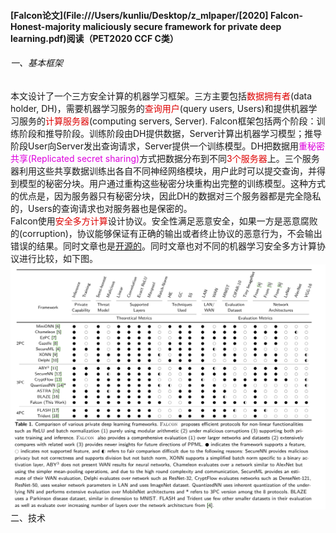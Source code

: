 #### [Falcon论文](File:///Users/kunliu/Desktop/z_mlpaper/[2020] Falcon- Honest-majority maliciously secure framework for private deep learning.pdf)阅读（PET2020 CCF C类）
###### 一、基本框架
​        本文设计了一个三方安全计算的机器学习框架。三方主要包括<font color="dd0000">数据拥有者</font>(data holder, DH)，需要机器学习服务的<font color="dd0000">查询用户</font>(query users, Users)和提供机器学习服务的<font color="dd0000">计算服务器</font>(computing servers, Server). Falcon框架包括两个阶段：训练阶段和推导阶段。训练阶段由DH提供数据，Server计算出机器学习模型；推导阶段User向Server发出查询请求，Server提供一个训练模型。DH把数据用<font color="dd00dd">重秘密共享(Replicated secret sharing)</font>方式把数据分布到不同<font color="dd0000">3个服务器</font>上。三个服务器利用这些共享数据训练出各自不同神经网络模块，用户此时可以提交查询，并得到模型的秘密分块。用户通过重构这些秘密分块重构出完整的训练模型。这种方式的优点是，因为服务器只有秘密分块，因此DH的数据对三个服务器都是完全隐私的，Users的查询请求也对服务器也是保密的。   
​     Falcon使用<font color="dd0000">安全多方计算</font>设计协议。安全性满足恶意安全，如果一方是恶意腐败的(corruption)，协议能够保证有正确的输出或者终止协议的恶意行为，不会输出错误的结果。同时文章也是[开源的](https://github.com/snwagh/falcon-public.git)。同时文章也对不同的机器学习安全多方计算协议进行比较，如下图。
![avatar](mpcml_compare.png)二、技术





























